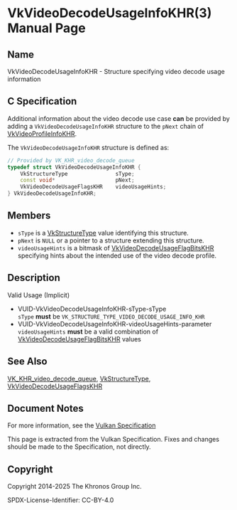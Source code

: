 # VkVideoDecodeUsageInfoKHR(3) Manual Page

## Name

VkVideoDecodeUsageInfoKHR - Structure specifying video decode usage information



## [](#_c_specification)C Specification

Additional information about the video decode use case **can** be provided by adding a `VkVideoDecodeUsageInfoKHR` structure to the `pNext` chain of [VkVideoProfileInfoKHR](https://registry.khronos.org/vulkan/specs/latest/man/html/VkVideoProfileInfoKHR.html).

The `VkVideoDecodeUsageInfoKHR` structure is defined as:

```c++
// Provided by VK_KHR_video_decode_queue
typedef struct VkVideoDecodeUsageInfoKHR {
    VkStructureType               sType;
    const void*                   pNext;
    VkVideoDecodeUsageFlagsKHR    videoUsageHints;
} VkVideoDecodeUsageInfoKHR;
```

## [](#_members)Members

- `sType` is a [VkStructureType](https://registry.khronos.org/vulkan/specs/latest/man/html/VkStructureType.html) value identifying this structure.
- `pNext` is `NULL` or a pointer to a structure extending this structure.
- `videoUsageHints` is a bitmask of [VkVideoDecodeUsageFlagBitsKHR](https://registry.khronos.org/vulkan/specs/latest/man/html/VkVideoDecodeUsageFlagBitsKHR.html) specifying hints about the intended use of the video decode profile.

## [](#_description)Description

Valid Usage (Implicit)

- [](#VUID-VkVideoDecodeUsageInfoKHR-sType-sType)VUID-VkVideoDecodeUsageInfoKHR-sType-sType  
  `sType` **must** be `VK_STRUCTURE_TYPE_VIDEO_DECODE_USAGE_INFO_KHR`
- [](#VUID-VkVideoDecodeUsageInfoKHR-videoUsageHints-parameter)VUID-VkVideoDecodeUsageInfoKHR-videoUsageHints-parameter  
  `videoUsageHints` **must** be a valid combination of [VkVideoDecodeUsageFlagBitsKHR](https://registry.khronos.org/vulkan/specs/latest/man/html/VkVideoDecodeUsageFlagBitsKHR.html) values

## [](#_see_also)See Also

[VK\_KHR\_video\_decode\_queue](https://registry.khronos.org/vulkan/specs/latest/man/html/VK_KHR_video_decode_queue.html), [VkStructureType](https://registry.khronos.org/vulkan/specs/latest/man/html/VkStructureType.html), [VkVideoDecodeUsageFlagsKHR](https://registry.khronos.org/vulkan/specs/latest/man/html/VkVideoDecodeUsageFlagsKHR.html)

## [](#_document_notes)Document Notes

For more information, see the [Vulkan Specification](https://registry.khronos.org/vulkan/specs/latest/html/vkspec.html#VkVideoDecodeUsageInfoKHR)

This page is extracted from the Vulkan Specification. Fixes and changes should be made to the Specification, not directly.

## [](#_copyright)Copyright

Copyright 2014-2025 The Khronos Group Inc.

SPDX-License-Identifier: CC-BY-4.0